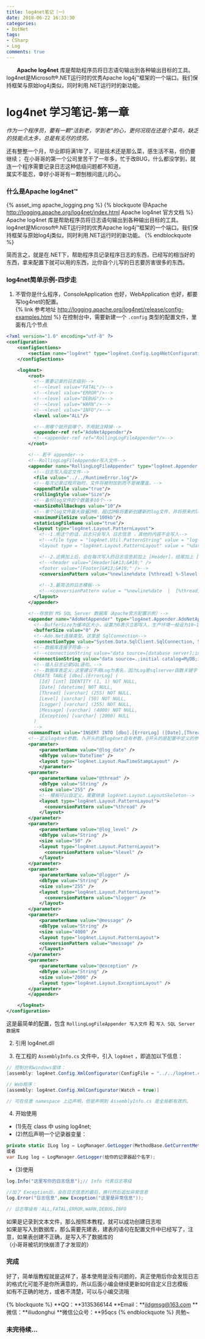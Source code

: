 ```yaml
---
title: log4net笔记（一）
date: 2018-06-22 16:33:30
categories:
- DotNet
tags:  
- CSharp
- Log
comments: true
---
```

&#160; &#160; &#160; &#160;**Apache log4net** 库是帮助程序员将日志语句输出到各种输出目标的工具。
log4net是Microsoft®.NET运行时的优秀Apache log4j™框架的一个端口。我们保持框架与原始log4j类似，同时利用.NET运行时的新功能。
<!-- more -->
# log4net 学习笔记-第一章
*作为一个程序员，要有一颗“活到老，学到老”的心，更何况现在还是个菜鸟，缺乏的技能点太多，总是有无尽的烦劳。*

还有整整一个月，毕业即将满1年了，可是技术还是那么菜，感生活不易，但仍要继续；
在小哥哥的第一个公司里苦干了一年多，忙于改BUG，什么都没学到，就连一个程序需要记录日志这种低级问题都不知道，  
属实不能忍，幸好小哥哥有一颗刨根问底儿的心。

### 什么是Apache log4net™
{% asset_img apache_logging.png %}
{% blockquote @Apache http://logging.apache.org/log4net/index.html Apache log4net 官方文档 %}
Apache log4net 库是帮助程序员将日志语句输出到各种输出目标的工具。log4net是Microsoft®.NET运行时的优秀Apache log4j™框架的一个端口。我们保持框架与原始log4j类似，同时利用.NET运行时的新功能。
{% endblockquote %}

简而言之，就是在.NET下，帮助程序员记录程序日志的东西，已经写的相当好的东西，拿来配置下就可以用的东西，比你自个儿写的日志要厉害很多的东西。  

### log4net简单示例-四步走
1. 不管你是什么程序，ConsoleApplication 也好，WebApplication 也好，都要写log4net的配置。  
{% link 参考地址 http://logging.apache.org/log4net/release/config-examples.html %}
在控制台中，需要新建一个 `.config` 类型的配置文件，里面有几个节点  
``` xml 
<?xml version="1.0" encoding="utf-8" ?>
<configuration>
	<configSections>
    	<section name="log4net" type="log4net.Config.Log4NetConfigurationSectionHandler,log4net"/>
  	</configSections>

  	<log4net>
	  	<root>
	      <!--需要记录的日志级别-->
	      <!--<level value="FATAL"/>-->
	      <!--<level value="ERROR"/>-->
	      <!--<level value="DEBUG"/>-->
	      <!--<level value="WARN"/>-->
	      <!--<level value="INFO"/>-->
	      <level value="ALL"/>

	      <!--用哪个就开启哪个，不用就注释掉-->
	      <appender-ref ref="AdoNetAppender"/>
	      <!--<appender-ref ref="RollingLogFileAppender"/>-->
	    </root>

	    <!-- 若干 appender-->
		<!--RollingLogFileAppender写入文件-->
	    <appender name="RollingLogFileAppender" type="log4net.Appender.RollingFileAppender">
	      <!--日志写入指定文件-->
	      <file value="../../RuntimeError.log"/>
	      <!--每次记录过程开始时，文件将被附加到而不是被覆盖。-->
	      <appendToFile value="true"/>
	      <rollingStyle value="Size"/>
	      <!--备份log文件的个数最多10个-->
	      <maxSizeRollBackups value="10"/>
	      <!--单个log文件最大容量2MB，超过2MB将重新创建新的log文件，并将原来的log文件备份-->
	      <maximumFileSize value="100kb"/>
	      <staticLogFileName value="true"/>
	      <layout type="log4net.Layout.PatternLayout">
	        <!--1.用这个的话，日志只会写入 日志信息 ，其他的内容不会写入-->
	        <!--<file type = "log4net.Util.PatternString" value = "log-file  -  [%processid] .txt" />
	        <layout type = "log4net.Layout.PatternLayout" value = "%date [%thread]%-5level%logger  - %message%newline" />-->

	        <!--2.这俩加上后，会在每次写入的日志信息前加上 [Header]，结尾加上 [Footer]-->
	        <!--<header value="[Header]&#13;&#10;" />
	        <footer value="[Footer]&#13;&#10;" />-->
	        <conversionPattern value="%newline%date [%thread] %-5level %logger - %message%newline" />
	        
	        <!--3.最简洁的日志模板-->
	        <!--<conversionPattern value = "%newline%date  |  [%thread]  |  %-5level  |  %logger  |  [%property]  |   %message%newline" />-->
	      </layout>
	    </appender>

		<!--存放到 MS SQL Server 数据库（Apache官方配置示例）-->
	    <appender name="AdoNetAppender" type="log4net.Appender.AdoNetAppender">
	      <!--BufferSize为缓冲区大小，设置为0表示立即写入，生产环境一般设为10~100，然后一块写入数据库-->
	      <bufferSize value="0" />
	      <!--Ado.Net连接类型。这里是 SqlConnection-->
	      <connectionType value="System.Data.SqlClient.SqlConnection, System.Data, Version=1.0.3300.0, Culture=neutral, PublicKeyToken=b77a5c561934e089" />
	      <!--数据库连接字符串-->
	      <!--<connectionString value="data source=[database server];initial catalog=[database name];integrated security=false;persist security info=True;User ID=[user];Password=[password]" />-->
	      <connectionString value="data source=.;initial catalog=MyDB;integrated security=false;persist security info=True;User ID=sa;Password=123" />
	      <!--插入日志记录SQL语句。-->
	      <!--数据库表定义:这里建议不用Log为表名，因为Log是sqlserver函数关键字
	      CREATE TABLE [dbo].[ErrorLog] (
	        [Id] [int] IDENTITY (1, 1) NOT NULL,
	        [Date] [datetime] NOT NULL,
	        [Thread] [varchar] (255) NOT NULL,
	        [Level] [varchar] (50) NOT NULL,
	        [Logger] [varchar] (255) NOT NULL,
	        [Message] [varchar] (4000) NOT NULL,
	        [Exception] [varchar] (2000) NULL
	      )
	      -->
      	<commandText value="INSERT INTO [dbo].[ErrorLog] ([Date],[Thread],[Level],[Logger],[Message],[Exception]) VALUES (@log_date, @thread, @log_level, @logger, @message, @exception)" />
      	<!--定义log4net参数。（%开头的是log4net自有参数，@开头的是配置中定义的参数）-->
      	<parameter>
	        <parameterName value="@log_date" />
	        <dbType value="DateTime" />
	        <layout type="log4net.Layout.RawTimeStampLayout" />
	      	</parameter>
      	<parameter>
	        <parameterName value="@thread" />
	        <dbType value="String" />
	        <size value="255" />
	        <!--模板可以自定义，需要继承 log4net.Layout.LayoutSkeleton-->
	        <layout type="log4net.Layout.PatternLayout">
	          <conversionPattern value="%thread" />
	        </layout>
      	</parameter>
      	<parameter>
	        <parameterName value="@log_level" />
	        <dbType value="String" />
	        <size value="50" />
	        <layout type="log4net.Layout.PatternLayout">
	          <conversionPattern value="%level" />
	        </layout>
      	</parameter>
	    <parameter>
	        <parameterName value="@logger" />
	        <dbType value="String" />
	        <size value="255" />
	        <layout type="log4net.Layout.PatternLayout">
	          <conversionPattern value="%logger" />
        	</layout>
      	</parameter>
      	<parameter>
        	<parameterName value="@message" />
        	<dbType value="String" />
        	<size value="4000" />
        	<layout type="log4net.Layout.PatternLayout">
          	<conversionPattern value="%message" />
        	</layout>
      	</parameter>
      	<parameter>
        	<parameterName value="@exception" />
        	<dbType value="String" />
        	<size value="2000" />
        	<layout type="log4net.Layout.ExceptionLayout" />
      	</parameter>
    	</appender>

  	</log4net>
</configuration>
```

这是最简单的配置，包含 `RollingLogFileAppender 写入文件` 和 `写入 SQL Server 数据库`  

2. 引用 log4net.dll 

3. 在工程的 `AssemblyInfo.cs` 文件中，引入 `log4net`  ，即追加以下信息：  
``` csharp
// 控制台和windows窗体：
[assembly: log4net.Config.XmlConfigurator(ConfigFile = "../../log4net.config", Watch = true)]

// Web程序：
[assembly: log4net.Config.XmlConfigurator(Watch = true)]

// 可在任意 namespace 上边声明，但是声明到 AssemblyInfo.cs 是全局都有效的。
```


4. 开始使用  
- (1)先在 class 中 using log4net;    
- (2)然后声明一个记录器变量：
``` csharp 代码说明 http://blog.ildh.net Liu Donghui's blog
private static ILog log = LogManager.GetLogger(MethodBase.GetCurrentMethod().DeclaringType);
或者
var ILog log = LogManager.GetLogger(给你的记录器起个名字);
```
- (3)使用  
``` csharp 
log.Info("这里写你的日志信息");// Info 代表日志等级  

//加了 Exception后，会在日志信息的最后，换行然后追加异常信息  
log.Error("日志信息",new Exception("这里是异常信息"));

// 日志等级有：ALL,FATAL,ERROR,WARN,DEBUG,INFO  
```
  
如果是记录到文本文件，那么按照本教程，就可以成功创建日志啦  
如果是写入到数据库，那么需要先建表，建表的语句在配置文件中已经写了，注意，如果表创建不正确，是写入不了数据库的  
（小哥哥被坑的快崩溃了才发现的）  
  
### 完成
好了，简单版教程就是这样了，基本使用是没有问题的，真正使用后你会发现日志的格式化可能不是你所满意的，所以后面小编会继续更新如何自定义日志模板  
如有不正确的地方，或者不清楚，可以与小编交流哦  

{% blockquote %}
**QQ：**3135366144
**Email：**ildgmsg@163.com
**微信：**iliudonghui
**微信公众号：**95qcs
{% endblockquote %}
共勉~

### 未完待续...